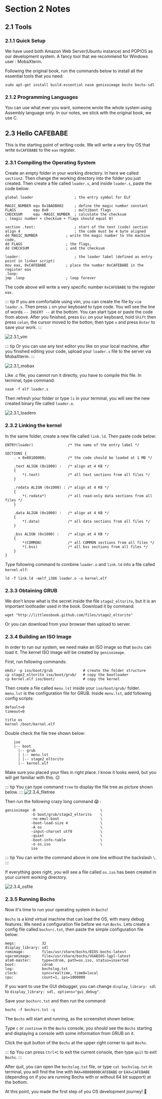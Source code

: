 # Section 2 Notes

## 2.1 Tools
### 2.1.1 Quick Setup

We have used both Amazon Web Server(Ubuntu instance) and POP!OS as our development system. A fancy tool that we recommend for Windows user : MobaXterm.

Following the original book, run the commands below to install all the essential tools that you need:
```shell
sudo apt-get install build-essential nasm genisoimage bochs bochs-sdl
```

### 2.1.2 Programming Languages

You can use what ever you want, someone wrote the whole system using Assembly language only. In our notes, we stick with the original book, we use C.

## 2.3 Hello CAFEBABE

This is the starting point of writing code. We will write a very tiny OS that write `0xCAFEBABE` to the `eax` register.

### 2.3.1 Compiling the Operating System

Create an empty folder in your working directory. In here we called `section2`. Then change the working directory into the folder you just created. Then create a file called `loader.s`, and inside `loader.s`, paste the code below:

```assembly
global loader                   ; the entry symbol for ELF

MAGIC_NUMBER equ 0x1BADB002     ; define the magic number constant
FLAGS        equ 0x0            ; multiboot flags
CHECKSUM     equ -MAGIC_NUMBER  ; calculate the checksum
; (magic number + checksum + flags should equal 0)

section .text:                  ; start of the text (code) section
align 4                         ; the code must be 4 byte aligned
dd MAGIC_NUMBER             ; write the magic number to the machine code,
dd FLAGS                    ; the flags,
dd CHECKSUM                 ; and the checksum

loader:                         ; the loader label (defined as entry point in linker script)
mov eax, 0xCAFEBABE         ; place the number 0xCAFEBABE in the register eax
.loop:
jmp .loop                   ; loop forever
```

The code above will write a very specific number `0xCAFEBABE` to the register `eax`. 

::: tip
If you are comfortable using vim, you can create the file by `vim loader.s`. Then press `i` on your keyboard to type code. You will see the line of words `-- INSERT --` at the bottom. You can start type or paste the code from above. After you finished, press `Esc` on your keyboard, hold `Shift` then press `colon`, the cursor moved to the botton, then type `x` and press `Enter` to save your work.
:::

![2.3.1_vim](./images/section2/2.3.1_vim.png)

::: tip
Or you can use any text editor you like on your local machine, after you finished editing your code, upload your `loader.s` file to the server via MobaXterm.
:::

![2.3.1_mobax](./images/section2/2.3.1_mobax.jpg)

Like .c file, you cannot run it directly, you have to compile this file. In terminal, type command:

```shell
nasm -f elf loader.s
```

Then refresh your folder or type `ls` in your terminal, you will see the new created binary file called `loader.o`.

![2.3.1_loadero](./images/section2/2.3.1_loadero.png)

### 2.3.2 Linking the kernel

In the same folder, create a new file called `link.ld`. Then paste code below:

```assembly
ENTRY(loader)                /* the name of the entry label */

SECTIONS {
    . = 0x00100000;          /* the code should be loaded at 1 MB */

    .text ALIGN (0x1000) :   /* align at 4 KB */
    {
        *(.text)             /* all text sections from all files */
    }

    .rodata ALIGN (0x1000) : /* align at 4 KB */
    {
        *(.rodata*)          /* all read-only data sections from all files */
    }

    .data ALIGN (0x1000) :   /* align at 4 KB */
    {
        *(.data)             /* all data sections from all files */
    }

    .bss ALIGN (0x1000) :    /* align at 4 KB */
    {
        *(COMMON)            /* all COMMON sections from all files */
        *(.bss)              /* all bss sections from all files */
    }
}
```

Type following command to combine `loader.o` and `link.ld` into a file called `kernel.elf`:

```shell
ld -T link.ld -melf_i386 loader.o -o kernel.elf
```

### 2.3.3 Obtaining GRUB

We don't know what is the secret inside the file `stage2_eltorito`, but it is an important lootloader used in the book. Download it by command:

```shell
wget "http://littleosbook.github.com/files/stage2_eltorito"
```

Or you can download from your browser then upload to server.

### 2.3.4 Building an ISO Image

In order to run our system, we need make an ISO image so that `bochs` can load it. The kernel ISO image will be created by `genisoimage`.

First, run following commands:

```shell
mkdir -p iso/boot/grub				# create the folder structure
cp stage2_eltorito iso/boot/grub/	# copy the bootloader
cp kernel.elf iso/boot/				# copy the kernel
```

Then create a file called `menu.lst` inside your `iso/boot/grub/` folder. `menu.lst` is the configuration file for GRUB. Inside `menu.lst`, add following config scripts:

```
default=0
timeout=0

title os
kernel /boot/kernel.elf
```

Double check the file tree shown below:

```
    iso
    |-- boot
      |-- grub
      | |-- menu.lst
      | |-- stage2_eltorito
      |-- kernel.elf
```

Make sure you placed your files in right place. I know it looks weird, but you will get familiar with this. :wink:

::: tip
You can type command `tree` to display the file tree as picture shown below.
:::
![2.3.4_filetree](./images/section2/2.3.4_filetree.png)

Then run the following crazy long command :scream: :

```shell
genisoimage -R                              \
            -b boot/grub/stage2_eltorito    \
            -no-emul-boot                   \
            -boot-load-size 4               \
            -A os                           \
            -input-charset utf8             \
            -quiet                          \
            -boot-info-table                \
            -o os.iso                       \
            iso
```

::: tip
You can write the command above in one line without the backslash `\`.
:::

If everything goes right, you will see a file called `os.iso` has been created in your current working directory.

![2.3.4_osfile](./images/section2/2.3.4_osfile.png)

### 2.3.5 Running Bochs

Now it's time to run your operating system in `Bochs`!

`Bochs` is a kind virtual machine that can load the OS, with many debug features. We need a configuration file before we run `Bochs`. Lets create a config file called `bochsrc.txt`, then paste the simple configuration file below:

```
megs:            32
display_library: sdl
romimage:        file=/usr/share/bochs/BIOS-bochs-latest
vgaromimage:     file=/usr/share/bochs/VGABIOS-lgpl-latest
ata0-master:     type=cdrom, path=os.iso, status=inserted
boot:            cdrom
log:             bochslog.txt
clock:           sync=realtime, time0=local
cpu:             count=1, ips=1000000
```

If you want to use the GUI debugger, you can change `display_library: sdl` to `display_library: sdl, options="gui_debug"`. 

Save your `bochsrc.txt` and then run the command:

```shell
bochs -f bochsrc.txt -q
```

The `Bochs` will start and running, as the screenshot shown below:



Type `c` or `continue` in the `Bochs` console, you should see the `Bochs` starting and displaying a console with some information from GRUB on it.

Click the quit button of the `Bochs` at the upper right corner to quit `Bochs`.

::: tip
You can press `Ctrl+C` to exit the current console, then type `quit` to exit `Bochs`.
:::

After quit, you can open the `bochslog.txt` file, or type `cat bochslog.txt` in terminal, you will find the line with `RAX=00000000CAFEBABE` or `EAX=CAFEBABE` (depending on if you are running Bochs with or without 64 bit support) at the bottom.

 At this point, you made the first step of you OS development journey! :tada: